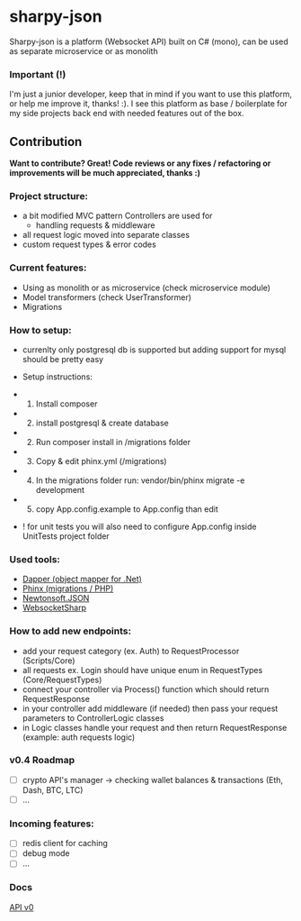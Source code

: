 # sharpy-json 
Sharpy-json is a platform (Websocket API) built on C# (mono), can be used as separate microservice or as monolith 
 
### Important (!) 
 
I'm just a junior developer, keep that in mind if you want to use this platform, or help me improve it, thanks! :). I see this platform as base / boilerplate for my side projects back end with needed features out of the box. 

## Contribution

**Want to contribute? Great! Code reviews or any fixes / refactoring or improvements will be much appreciated, thanks :)**

### Project structure:
* a bit modified MVC pattern Controllers are used for
    * handling requests & middleware
* all request logic moved into separate classes
* custom request types & error codes

### Current features:
* Using as monolith or as microservice (check microservice module)
* Model transformers (check UserTransformer)
* Migrations

### How to setup:
* currenlty only postgresql db is supported but adding support for mysql should be pretty easy
* Setup instructions:
* 1) Install composer
* 2) install postgresql & create database
* 2) Run composer install in /migrations folder
* 3) Copy & edit phinx.yml (/migrations)
* 4) In the migrations folder run: vendor/bin/phinx migrate -e development
* 5) copy App.config.example to App.config than edit

* ! for unit tests you will also need to configure App.config inside UnitTests project folder

### Used tools:
* [Dapper (object mapper for .Net)](https://github.com/StackExchange/Dapper)
* [Phinx (migrations / PHP)](https://github.com/cakephp/phinx)
* [Newtonsoft.JSON](https://github.com/JamesNK/Newtonsoft.Json)
* [WebsocketSharp](https://github.com/sta/websocket-sharp)

### How to add new endpoints:
+ add your request category (ex. Auth) to RequestProcessor (Scripts/Core)
+ all requests ex. Login should have unique enum in RequestTypes (Core/RequestTypes)
+ connect your controller via Process() function which should return RequestResponse
+ in your controller add middleware (if needed) then pass your request parameters to ControllerLogic classes
+ in Logic classes handle your request and then return RequestResponse (example: auth requests logic)

### v0.4 Roadmap
- [ ] crypto API's manager -> checking wallet balances & transactions (Eth, Dash, BTC, LTC)
- [ ] ...

### Incoming features:
- [ ] redis client for caching
- [ ] debug mode
- [ ] ...

### Docs
[API v0](https://htmlpreview.github.io/?https://github.com/mxss/sharpy-json/blob/master/docs/api_v0.html)
